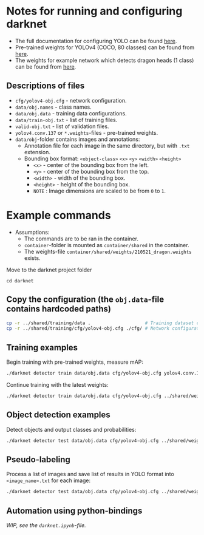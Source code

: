 # Notes for running and configuring darknet
- The full documentation for configuring YOLO can be found [here](https://github.com/AlexeyAB/darknet#how-to-train-to-detect-your-custom-objects).
- Pre-trained weights for YOLOv4 (COCO, 80 classes) can be found from [here](https://github.com/AlexeyAB/darknet/releases/download/darknet_yolo_v3_optimal/yolov4.conv.137).
- The weights for example network which detects dragon heads (1 class) can be found from [here](https://drive.google.com/drive/folders/1-_-UEogMCKSbjYAfzK1_F9Z7aDZLglhJ?usp=sharing).


## Descriptions of files
- `cfg/yolov4-obj.cfg` - network configuration.
- `data/obj.names` - class names.
- `data/obj.data` - training data configurations.
- `data/train-obj.txt` - list of training files.
- `valid-obj.txt` - list of validation files.
-  `yolov4.conv.137` or `*.weights`-files - pre-trained weights.
- `data/obj`-folder contains images and annotations:
  - Annotation file for each image in the same directory, but with `.txt` extension.
  - Bounding box format: `<object-class>` `<x>` `<y>` `<width>` `<height>`
    - `<x>` - center of the bounding box from the left.
    - `<y>` - center of the bounding box from the top.
    - `<width>` - width of the bounding box.
    - `<height>` - height of the bounding box.
    - `NOTE` : Image dimensions are scaled to be from `0` to `1`.


# Example commands
- Assumptions:
  - The commands are to be ran in the container.
  - `container`-folder is mounted as `container/shared` in the container.
  - The weights-file `container/shared/weights/210521_dragon.weights` exists.


Move to the darknet project folder
```
cd darknet
```
## Copy the configuration (the `obj.data`-file contains hardcoded paths)


```bash
cp -r ../shared/training/data .                    # Training dataset configuration
cp -r ../shared/training/cfg/yolov4-obj.cfg ./cfg/ # Network configuration
```



## Training examples

Begin training with pre-trained weights, measure mAP:
```bash
./darknet detector train data/obj.data cfg/yolov4-obj.cfg yolov4.conv.137 -map -dont_show
```

Continue training with the latest weights:
```bash
./darknet detector train data/obj.data cfg/yolov4-obj.cfg ../shared/weights/210521_dragon.weights -map -dont_show
```

## Object detection examples
Detect objects and output classes and probabilities:
```bash
./darknet detector test data/obj.data cfg/yolov4-obj.cfg ../shared/weights/210521_dragon.weights ../shared/training/data/obj/1c2d9660bdc7a6df0ffcf8b692357fa5.png -thresh 0.1 -dont_show
```


## Pseudo-labeling
Process a list of images and save list of results in YOLO format into `<image_name>.txt` for each image:
```bash
./darknet detector test data/obj.data cfg/yolov4-obj.cfg ../shared/weights/210521_dragon.weights -thresh 0.3 -dont_show -save_labels < ../path/to/image/list/annotate_these.txt
```

## Automation using python-bindings
*WIP, see the `darknet.ipynb`-file.*